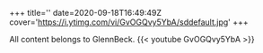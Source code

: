 +++
title=''
date=2020-09-18T16:49:49Z
cover='https://i.ytimg.com/vi/GvOGQvy5YbA/sddefault.jpg'
+++

All content belongs to GlennBeck.
{{< youtube GvOGQvy5YbA >}}
